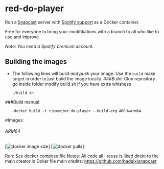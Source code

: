 # red-do-player

Run a [Snapcast](https://github.com/badaix/snapcast) server with [Spotify support](https://github.com/librespot-org/librespot) as a Docker container.

Free for everyone to bring your modifikations with a branch to all who like to use and improve.

_Note: You need a Spotify premium account._

## Building the images

* The following lines will build _and push_ your image. Use the `build` make target in order to just build the image locally.
###Build:
    Clon repository
    go inside folder
    modify build.sh if you have extra whishess
 ```   
    ./build.sh
```

###Build manual:
```
    docker build -t riemer/mr-do-player --build-arg ARCH=arm64 .
```

#Images:
###### ARM64
[![docker image size](https://img.shields.io/docker/image-size/riemerk/mr-do-snapserver/latest?style=flat-square)]
[![docker pulls](https://img.shields.io/docker/pulls/riemerk/mr-do-snapserver)]



Run:
    See docker compose file
Notes:
    All code all i reuse is liked direkt to the main creator in Doker file
    main credits: https://github.com/badaix/snapcast